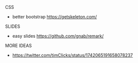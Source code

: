 CSS

- better bootstrap https://getskeleton.com/

SLIDES
  
- easy slides https://github.com/gnab/remark/

MORE IDEAS

- https://twitter.com/timClicks/status/1742065191658078237
